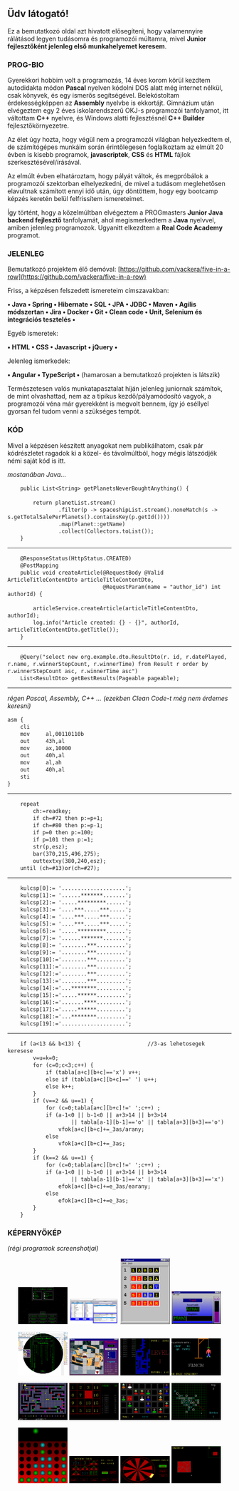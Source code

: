 ## Üdv látogató!

Ez a bemutatkozó oldal azt hivatott elősegíteni, hogy valamennyire rálátásod legyen tudásomra és programozói múltamra, mivel **Junior fejlesztőként jelenleg első munkahelyemet keresem**.

### PROG-BIO

Gyerekkori hobbim volt a programozás, 14 éves korom körül kezdtem autodidakta módon **Pascal** nyelven kódolni DOS alatt még internet nélkül, csak könyvek, és egy ismerős segítségével. Belekóstoltam érdekességképpen az **Assembly** nyelvbe is ekkortájt. Gimnázium után elvégeztem egy 2 éves iskolarendszerű OKJ-s programozói tanfolyamot, itt váltottam **C++** nyelvre, és Windows alatti fejlesztésnél **C++ Builder** fejlesztőkörnyezetre.

Az élet úgy hozta, hogy végül nem a programozói világban helyezkedtem el, de számítógépes munkáim során érintőlegesen foglalkoztam az elmúlt 20 évben is kisebb programok, **javascriptek**, **CSS** és **HTML** fájlok szerkesztésével/írásával.

Az elmúlt évben elhatároztam, hogy pályát váltok, és megpróbálok a programozói szektorban elhelyezkedni, de mivel a tudásom meglehetősen elavultnak számított ennyi idő után, úgy döntöttem, hogy egy bootcamp képzés keretén belül felfrissítem ismereteimet.

Így történt, hogy a közelmúltban elvégeztem a PROGmasters **Junior Java backend fejlesztő** tanfolyamát, ahol megismerkedtem a **Java** nyelvvel, amiben jelenleg programozok. Ugyanitt elkezdtem a **Real Code Academy** programot.

### JELENLEG

Bemutatkozó projektem élő demóval: [https://github.com/vackera/five-in-a-row](https://github.com/vackera/five-in-a-row)

Friss, a képzésen felszedett ismereteim címszavakban:

**• Java • Spring • Hibernate • SQL • JPA • JDBC • Maven • Agilis módszertan • Jira • Docker • Git • Clean code • Unit, Selenium és integrációs tesztelés •**

Egyéb ismeretek:

**• HTML • CSS • Javascript • jQuery •**

Jelenleg ismerkedek:

**• Angular • TypeScript •** (hamarosan a bemutatkozó projekten is látszik)

Természetesen valós munkatapasztalat híján jelenleg juniornak számítok, de mint olvashattad, nem az a tipikus kezdő/pályamódosító vagyok, a programozói véna már gyerekként is megvolt bennem, így jó eséllyel gyorsan fel tudom venni a szükséges tempót.

### KÓD

Mivel a képzésen készített anyagokat nem publikálhatom, csak pár kódrészletet ragadok ki a közel- és távolmúltból, hogy mégis látszódjék némi saját kód is itt.

*mostanában Java...*

```
    public List<String> getPlanetsNeverBoughtAnything() {

        return planetList.stream()
                .filter(p -> spaceshipList.stream().noneMatch(s -> s.getTotalSalePerPlanets().containsKey(p.getId())))
                .map(Planet::getName)
                .collect(Collectors.toList());
    }
```

---

```
    @ResponseStatus(HttpStatus.CREATED)
    @PostMapping
    public void createArticle(@RequestBody @Valid ArticleTitleContentDto articleTitleContentDto,
                              @RequestParam(name = "author_id") int authorId) {

        articleService.createArticle(articleTitleContentDto, authorId);
        log.info("Article created: {} - {}", authorId, articleTitleContentDto.getTitle());
    }
```

---

```
    @Query("select new org.example.dto.ResultDto(r. id, r.datePlayed, r.name, r.winnerStepCount, r.winnerTime) from Result r order by r.winnerStepCount asc, r.winnerTime asc")
    List<ResultDto> getBestResults(Pageable pageable);
```

---

*régen Pascal, Assembly, C++ ... (ezekben Clean Code-t még nem érdemes keresni)*

```
asm	{
    cli
    mov		al,00110110b
    out		43h,al
    mov		ax,10000
    out		40h,al
    mov		al,ah
    out		40h,al
    sti
}
```

---

```
    repeat
        ch:=readkey;
        if ch=#72 then p:=p+1;
        if ch=#80 then p:=p-1;
        if p=0 then p:=100;
        if p=101 then p:=1;
        str(p,esz);
        bar(370,215,496,275);
        outtextxy(380,240,esz);
    until (ch=#13)or(ch=#27);
```

---

```
    kulcsp[0]:= '....................';
    kulcsp[1]:= '......*******.......';
    kulcsp[2]:= '.....*********......';
    kulcsp[3]:= '....***.....***.....';
    kulcsp[4]:= '....***.....***.....';
    kulcsp[5]:= '....***.....***.....';
    kulcsp[6]:= '.....*********......';
    kulcsp[7]:= '......*******.......';
    kulcsp[8]:= '........***.........';
    kulcsp[9]:= '........***.........';
    kulcsp[10]:='........***.........';
    kulcsp[11]:='........***.........';
    kulcsp[12]:='........***.........';
    kulcsp[13]:='........***.........';
    kulcsp[14]:='...********.........';
    kulcsp[15]:='.....******.........';
    kulcsp[16]:='.......****.........';
    kulcsp[17]:='.....******.........';
    kulcsp[18]:='...********.........';
    kulcsp[19]:='....................';
```

---

```
    if (a<13 && b<13) {                     //3-as lehetosegek keresese
        v=u=k=0;
        for (c=0;c<3;c++) {
            if (tabla[a+c][b+c]=='x') v++;
            else if (tabla[a+c][b+c]==' ') u++;
            else k++;
        }
        if (v==2 && u==1) {
            for (c=0;tabla[a+c][b+c]!=' ';c++) ;
            if (a-1<0 || b-1<0 || a+3>14 || b+3>14
                    || tabla[a-1][b-1]=='o' || tabla[a+3][b+3]=='o')
                vfok[a+c][b+c]+=_3as/arany;
            else
                vfok[a+c][b+c]+=_3as;
        }
        if (k==2 && u==1) {
            for (c=0;tabla[a+c][b+c]!=' ';c++) ;
            if (a-1<0 || b-1<0 || a+3>14 || b+3>14
                    || tabla[a-1][b-1]=='x' || tabla[a+3][b+3]=='x')
                efok[a+c][b+c]+=e_3as/earany;
            else
                efok[a+c][b+c]+=e_3as;
        }
    }
```

### KÉPERNYŐKÉP

*(régi programok screenshotjai)*

<p align="center">
  <img src="assets/szakdolgozat2.png" width="22%" />
  <img src="assets/cdnyilvantarto.png" width="22%" />
  <img src="assets/szokereso1.png" width="22%" />
  <img src="assets/kerveredes1.png" width="22%" />

</p>
<p align="center">
  <img src="assets/onelet.png" width="22%" />
  <img src="assets/memoria3.png" width="22%" />
  <img src="assets/tetris.png" width="22%" />
  <img src="assets/akasztofa.png" width="22%" />
</p>
<p align="center">
  <img src="assets/utveszt1.png" width="22%" />
  <img src="assets/tilitoli.png" width="22%" />
  <img src="assets/skalp2.png" width="22%" />
  <img src="assets/amoba1.png" width="22%" />
</p>
<p align="center">
  <img src="assets/negyanyero.png" width="22%" />
  <img src="assets/fortuna22.png" width="22%" />
  <img src="assets/fortuna24.png" width="22%" />
  <img src="assets/eztrakd2.png" width="22%" />
</p>
